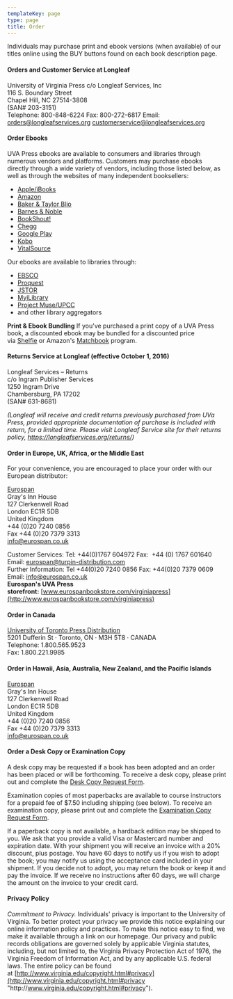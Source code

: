 ```yaml
---
templateKey: page
type: page
title: Order
---
```

Individuals may purchase print and ebook versions (when available) of our titles online using the BUY buttons found on each book description page.

#### Orders and Customer Service at Longleaf

University of Virginia Press c/o Longleaf Services, Inc\
116 S. Boundary Street\
Chapel Hill, NC 27514-3808\
(SAN# 203-3151)\
Telephone: 800-848-6224 Fax: 800-272-6817
Email: [orders@longleafservices.org](mailto:orders@longleafservices.org)
[customerservice@longleafservices.org](mailto:customerservice@longleafservices.org)

#### Order Ebooks

UVA Press ebooks are available to consumers and libraries through numerous vendors and platforms. Customers may purchase ebooks directly through a wide variety of vendors, including those listed below, as well as through the websites of many independent booksellers:

* [Apple/iBooks](http://apple.com/ibooks)
* [Amazon](http://www.amazon.com/books "Amazon Books")
* [Baker & Taylor Blio](https://www.blio.com/)
* [Barnes & Noble](http://www.barnesandnoble.com/)
* [BookShout!](http://bookshout.com/)
* [Chegg](http://www.chegg.com/)
* [Google Play](https://play.google.com/store/books)
* [Kobo](http://www.kobobooks.com/)
* [VitalSource](http://www.vitalsource.com/Pages/home.aspx)

Our ebooks are available to libraries through:

* [EBSCO](http://www.ebscohost.com/)
* [Proquest](https://www.proquest.com/)
* [JSTOR](http://www.jstor.org/)
* [MyiLibrary](https://www.myilibrary.com/Home.aspx)
* [Project Muse/UPCC](http://muse.jhu.edu/about/UPCC.html)
* and other library aggregators

**Print & Ebook Bundling** If you've purchased a print copy of a UVA Press book, a discounted ebook may be bundled for a discounted price via [Shelfie](http://www.shelfie.com/) or Amazon's [Matchbook](https://www.amazon.com/gp/digital/ep-landing-page?ie=UTF8&*Version*=1&*entries*=0) program.

#### Returns Service at Longleaf (effective October 1, 2016)

Longleaf Services – Returns\
c/o Ingram Publisher Services\
1250 Ingram Drive\
Chambersburg, PA 17202\
(SAN# 631-8681)

*(Longleaf will receive and credit returns previously purchased from UVa Press, provided appropriate documentation of purchase is included with return, for a limited time. Please visit Longleaf Service site for their returns policy, <https://longleafservices.org/returns/>)*

#### Order in Europe, UK, Africa, or the Middle East

For your convenience, you are encouraged to place your order with our European distributor:

[Eurospan](http://www.eurospanbookstore.com/)\
Gray's Inn House\
127 Clerkenwell Road\
London EC1R 5DB\
United Kingdom\
+44 (0)20 7240 0856 \
Fax +44 (0)20 7379 3313 \
[info@eurospan.co.uk](mailto:info@eurospan.co.uk)

Customer Services: Tel: +44(0)1767 604972 Fax:  +44 (0) 1767 601640 Email: [eurospan@turpin-distribution.com](mailto:eurospan@turpin-distribution.com)\
Further Information: Tel +44(0)20 7240 0856 Fax: +44(0)20 7379 0609 Email: [info@eurospan.co.uk](mailto:info@eurospan.co.uk)\
**Eurospan's UVA Press storefront:** [www.eurospanbookstore.com/virginiapress](http://www.eurospanbookstore.com/virginiapress)

#### Order in Canada

[U](http://www.sbookscan.com/)[niversity of Toronto Press Distribution](http://www.utpdistribution.com/customer_info.php?section=Customer%20Information&sectionID=3&subsectionID=1&pageID=1)\
5201 Dufferin St · Toronto, ON · M3H 5T8 · CANADA\
Telephone: 1.800.565.9523\
Fax: 1.800.221.9985

#### Order in Hawaii, Asia, Australia, New Zealand, and the Pacific Islands

[Eurospan](http://www.eurospanbookstore.com/)\
Gray's Inn House\
127 Clerkenwell Road\
London EC1R 5DB\
United Kingdom\
+44 (0)20 7240 0856 \
Fax +44 (0)20 7379 3313 \
[info@eurospan.co.uk](mailto:info@eurospan.co.uk)

#### Order a Desk Copy or Examination Copy

A desk copy may be requested if a book has been adopted and an order has been placed or will be forthcoming. To receive a desk copy, please print out and complete the [Desk Copy Request Form](https://www.upress.virginia.edu/content/desk-copy-request-form "Desk Copy").

Examination copies of most paperbacks are available to course instructors for a prepaid fee of $7.50 including shipping (see below). To receive an examination copy, please print out and complete the [Examination Copy Request Form](https://www.upress.virginia.edu/content/exam-copy-request-form "Exam Copy").

If a paperback copy is not available, a hardback edition may be shipped to you. We ask that you provide a valid Visa or Mastercard number and expiration date. With your shipment you will receive an invoice with a 20% discount, plus postage. You have 60 days to notify us if you wish to adopt the book; you may notify us using the acceptance card included in your shipment. If you decide not to adopt, you may return the book or keep it and pay the invoice. If we receive no instructions after 60 days, we will charge the amount on the invoice to your credit card.

#### Privacy Policy

*Commitment to Privacy.* Individuals' privacy is important to the University of Virginia. To better protect your privacy we provide this notice explaining our online information policy and practices. To make this notice easy to find, we make it available through a link on our homepage. Our privacy and public records obligations are governed solely by applicable Virginia statutes, including, but not limited to, the Virginia Privacy Protection Act of 1976, the Virginia Freedom of Information Act, and by any applicable U.S. federal laws. The entire policy can be found at [http://www.virginia.edu/copyright.html#privacy](http://www.virginia.edu/copyright.html#privacy "http\://www.virginia.edu/copyright.html#privacy").